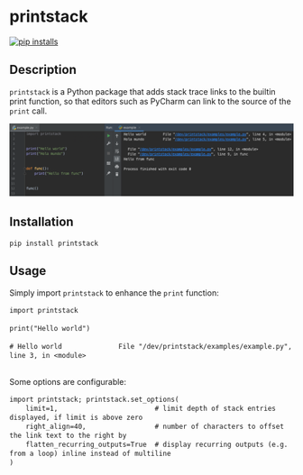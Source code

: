 # printstack
[![pip installs](https://static.pepy.tech/personalized-badge/printstack?period=total&units=international_system&left_color=grey&right_color=blue&left_text=pip%20installs)](https://pepy.tech/project/printstack)

## Description

`printstack` is a Python package that adds stack trace links to the builtin print function, so that editors such as PyCharm can link to the source of the `print` call.

![](examples/example.png?raw=true)

## Installation

    pip install printstack

## Usage

Simply import `printstack` to enhance the `print` function:

    import printstack

    print("Hello world")
    
    # Hello world              File "/dev/printstack/examples/example.py", line 3, in <module>

<br>Some options are configurable:

    import printstack; printstack.set_options(
        limit=1,                        # limit depth of stack entries displayed, if limit is above zero
        right_align=40,                 # number of characters to offset the link text to the right by
        flatten_recurring_outputs=True  # display recurring outputs (e.g. from a loop) inline instead of multiline
    )
